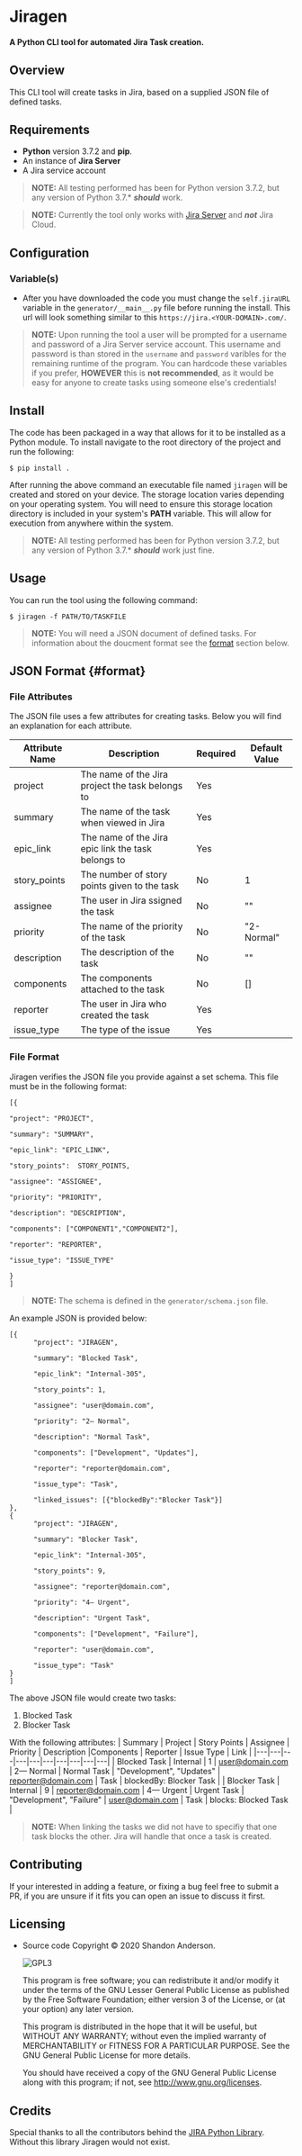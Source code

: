 # Jiragen

#### A Python CLI tool for automated Jira Task creation.

## Overview

This CLI tool will create tasks in Jira, based on a supplied JSON file of defined tasks.

## Requirements

- **Python** version 3.7.2 and **pip**.
- An instance of **Jira Server**
- A Jira service account

> **NOTE:** All testing performed has been for Python version 3.7.2, but any version of Python 3.7.\* **_should_** work.

> **NOTE:** Currently the tool only works with [Jira Server](https://docs.atlassian.com/software/jira/docs/api/REST/8.5.4/) and **_not_** Jira Cloud.

## Configuration

### Variable(s)

- After you have downloaded the code you must change the `self.jiraURL` variable in the `generator/__main__.py` file before running the install. This url will look something similar to this `https://jira.<YOUR-DOMAIN>.com/`.

> **NOTE:** Upon running the tool a user will be prompted for a username and password of a Jira Server service account. This username and password is than stored in the `username` and `password` varibles for the remaining runtime of the program. You can hardcode these variables if you prefer, **HOWEVER** this is **not recommended**, as it would be easy for anyone to create tasks using someone else's credentials!

## Install

The code has been packaged in a way that allows for it to be installed as a Python module. To install navigate to the root directory of the project and run the following:

```
$ pip install .
```

After running the above command an executable file named `jiragen` will be created and stored on your device. The storage location varies depending on your operating system. You will need to ensure this storage location directory is included in your system's **PATH** variable. This will allow for execution from anywhere within the system.

> **NOTE:** All testing performed has been for Python version 3.7.2, but any version of Python 3.7.\* **_should_** work just fine.

## Usage

You can run the tool using the following command:

```
$ jiragen -f PATH/TO/TASKFILE
```

> **NOTE:** You will need a JSON document of defined tasks. For information about the doucment format see the [format](#format) section below.

## JSON Format {#format}

### File Attributes

The JSON file uses a few attributes for creating tasks. Below you will find an explanation for each attribute.

| Attribute Name | Description                                        | Required | Default Value |
| -------------- | -------------------------------------------------- | -------- | ------------- |
| project        | The name of the Jira project the task belongs to   | Yes      |               |
| summary        | The name of the task when viewed in Jira           | Yes      |               |
| epic_link      | The name of the Jira epic link the task belongs to | Yes      |               |
| story_points   | The number of story points given to the task       | No       | 1             |
| assignee       | The user in Jira ssigned the task                  | No       | ""            |
| priority       | The name of the priority of the task               | No       | "2-Normal"    |
| description    | The description of the task                        | No       | ""            |
| components     | The components attached to the task                | No       | []            |
| reporter       | The user in Jira who created the task              | Yes      |               |
| issue_type     | The type of the issue                              | Yes      |               |

### File Format

Jiragen verifies the JSON file you provide against a set schema. This file must be in the following format:

```
[{

"project": "PROJECT",

"summary": "SUMMARY",

"epic_link": "EPIC_LINK",

"story_points":  STORY_POINTS,

"assignee": "ASSIGNEE",

"priority": "PRIORITY",

"description": "DESCRIPTION",

"components": ["COMPONENT1","COMPONENT2"],

"reporter": "REPORTER",

"issue_type": "ISSUE_TYPE"

}
]
```

> **NOTE:** The schema is defined in the `generator/schema.json` file.

An example JSON is provided below:

```
[{
      "project": "JIRAGEN",

      "summary": "Blocked Task",

      "epic_link": "Internal-305",

      "story_points": 1,

      "assignee": "user@domain.com",

      "priority": "2— Normal",

      "description": "Normal Task",

      "components": ["Development", "Updates"],

      "reporter": "reporter@domain.com",

      "issue_type": "Task",

      "linked_issues": [{"blockedBy":"Blocker Task"}]
},
{
      "project": "JIRAGEN",

      "summary": "Blocker Task",

      "epic_link": "Internal-305",

      "story_points": 9,

      "assignee": "reporter@domain.com",

      "priority": "4— Urgent",

      "description": "Urgent Task",

      "components": ["Development", "Failure"],

      "reporter": "user@domain.com",

      "issue_type": "Task"
}
]
```

The above JSON file would create two tasks:

1. Blocked Task
2. Blocker Task

With the following attributes:
| Summary | Project | Story Points | Assignee | Priority | Description |Components | Reporter | Issue Type | Link |
|---|---|---|---|---|---|---|---|---|---|
| Blocked Task | Internal | 1 | user@domain.com | 2— Normal | Normal Task | "Development", "Updates" | reporter@domain.com | Task | blockedBy: Blocker Task |
| Blocker Task | Internal | 9 | reporter@domain.com | 4— Urgent | Urgent Task | "Development", "Failure" | user@domain.com | Task | blocks: Blocked Task |

> **NOTE:** When linking the tasks we did not have to specifiy that one task blocks the other. Jira will handle that once a task is created.

## Contributing

If your interested in adding a feature, or fixing a bug feel free to submit a PR, if you are unsure if it fits you can open an issue to discuss it first.

## Licensing

- Source code Copyright &copy; 2020 Shandon Anderson.

  ![GPL3](https://www.gnu.org/graphics/lgplv3-147x51.png)

  This program is free software; you can redistribute it and/or modify it under the terms of the GNU Lesser General Public License as published by the Free Software Foundation; either version 3 of the License, or (at your option) any later version.

  This program is distributed in the hope that it will be useful, but WITHOUT ANY WARRANTY; without even the implied warranty of MERCHANTABILITY or FITNESS FOR A PARTICULAR PURPOSE. See the GNU General Public License for more details.

  You should have received a copy of the GNU General Public License along with this program; if not, see <http://www.gnu.org/licenses>.

## Credits

Special thanks to all the contributors behind the [JIRA Python Library](https://github.com/pycontribs/jira). Without this library Jiragen would not exist.
